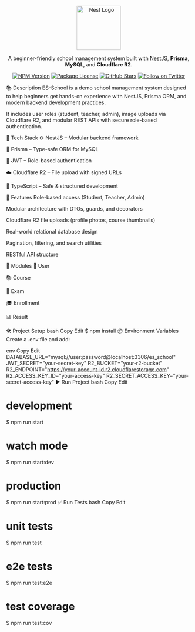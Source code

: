 <p align="center"> <a href="https://nestjs.com/" target="blank"><img src="https://nestjs.com/img/logo-small.svg" width="120" alt="Nest Logo" /></a> </p> <p align="center">A beginner-friendly school management system built with <a href="http://nestjs.com" target="_blank">NestJS</a>, <strong>Prisma</strong>, <strong>MySQL</strong>, and <strong>Cloudflare R2</strong>.</p> <p align="center"> <a href="https://www.npmjs.com/package/cloudflare-r2-kit" target="_blank"><img src="https://img.shields.io/npm/v/cloudflare-r2-kit.svg" alt="NPM Version" /></a> <a href="#" target="_blank"><img src="https://img.shields.io/badge/license-MIT-blue.svg" alt="Package License" /></a> <a href="#" target="_blank"><img src="https://img.shields.io/github/stars/your-username/es-school?style=social" alt="GitHub Stars" /></a> <a href="https://twitter.com/zayedcodes" target="_blank"><img src="https://img.shields.io/twitter/follow/zayedcodes.svg?style=social&label=Follow" alt="Follow on Twitter"></a> </p>
📚 Description
ES-School is a demo school management system designed to help beginners get hands-on experience with NestJS, Prisma ORM, and modern backend development practices.

It includes user roles (student, teacher, admin), image uploads via Cloudflare R2, and modular REST APIs with secure role-based authentication.

🧠 Tech Stack
⚙️ NestJS – Modular backend framework

🧱 Prisma – Type-safe ORM for MySQL

🔐 JWT – Role-based authentication

☁️ Cloudflare R2 – File upload with signed URLs

🧪 TypeScript – Safe & structured development

🧩 Features
Role-based access (Student, Teacher, Admin)

Modular architecture with DTOs, guards, and decorators

Cloudflare R2 file uploads (profile photos, course thumbnails)

Real-world relational database design

Pagination, filtering, and search utilities

RESTful API structure

📁 Modules
👤 User

📚 Course

📝 Exam

🎓 Enrollment

📊 Result

🛠️ Project Setup
bash
Copy
Edit
$ npm install
📦 Environment Variables
Create a .env file and add:

env
Copy
Edit
DATABASE_URL="mysql://user:password@localhost:3306/es_school"
JWT_SECRET="your-secret-key"
R2_BUCKET="your-r2-bucket"
R2_ENDPOINT="https://your-account-id.r2.cloudflarestorage.com"
R2_ACCESS_KEY_ID="your-access-key"
R2_SECRET_ACCESS_KEY="your-secret-access-key"
▶️ Run Project
bash
Copy
Edit

# development

$ npm run start

# watch mode

$ npm run start:dev

# production

$ npm run start:prod
✅ Run Tests
bash
Copy
Edit

# unit tests

$ npm run test

# e2e tests

$ npm run test:e2e

# test coverage

$ npm run test:cov
